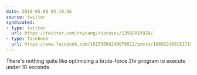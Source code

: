 ```yaml
---
date: 2010-05-08 05:19:56
source: twitter
syndicated:
- type: twitter
  url: https://twitter.com/roytang/statuses/13592083928/
- type: facebook
  url: https://www.facebook.com/10155666240078912/posts/108922409151719
---
```


There's nothing quite like optimizing a brute-force 2hr program to execute under 10 seconds.